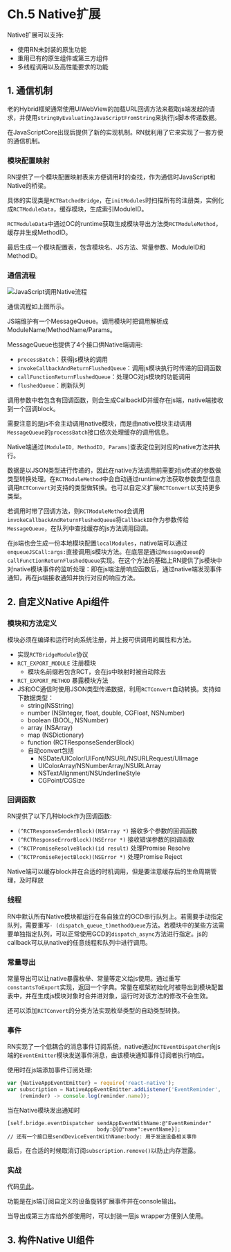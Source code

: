 # Ch.5 Native扩展

Native扩展可以支持:

- 使用RN未封装的原生功能
- 重用已有的原生组件或第三方组件
- 多线程调用以及高性能要求的功能

## 1. 通信机制

老的Hybrid框架通常使用UIWebView的加载URL回调方法来截取js端发起的请求，并使用`stringByEvaluatingJavaScriptFromString`来执行js脚本传递数据。

在JavaScriptCore出现后提供了新的实现机制。RN就利用了它来实现了一套方便的通信机制。

### 模块配置映射

RN提供了一个模块配置映射表来方便调用时的查找，作为通信时JavaScript和Native的桥梁。

具体的实现类是`RCTBatchedBridge`，在`initModules`时扫描所有的注册类，实例化成`RCTModuleData`，缓存模块，生成索引ModuleID。

`RCTModuleData`中通过OC的runtime获取生成模块导出方法类`RCTModuleMethod`，缓存并生成MethodID。

最后生成一个模块配置表，包含模块名、JS方法、常量参数、ModuleID和MethodID。

### 通信流程

![JavaScript调用Native流程](http://blog.cnbang.net/wp-content/uploads/2015/03/ReactNative2.png)

通信流程如上图所示。

JS端维护有一个MessageQueue。调用模块时把调用解析成ModuleName/MethodName/Params。

MessageQueue也提供了4个接口供Native端调用:

- `processBatch`：获得js模块的调用
- `invokeCallbackAndReturnFlushedQueue`：调用js模块执行时传递的回调函数
- `callFunctionReturnFlushedQueue`：处理OC对js模块的功能调用
- `flushedQueue`：刷新队列

调用参数中若包含有回调函数，则会生成CallbackID并缓存在js端，native端接收到一个回调block。

需要注意的是js不会主动调用native模块，而是由native模块主动调用`MessageQueue`的`processBatch`接口依次处理缓存的调用信息。

Native端通过`[ModuleID, MethodID, Params]`查表定位到对应的native方法并执行。

数据是以JSON类型进行传递的，因此在native方法调用前需要对js传递的参数做类型转换处理。在`RCTModuleMethod`中会自动通过runtime方法获取参数类型信息调用`RCTConvert`对支持的类型做转换。也可以自定义扩展`RCTConvert`以支持更多类型。

若调用时带了回调方法，则`RCTModuleMethod`会调用`invokeCallbackAndReturnFlushedQueue`将`CallbackID`作为参数传给`MessageQueue`，在队列中查找缓存的js方法调用回调。

在js端也会生成一份本地模块配置`localModules`，native端可以通过`enqueueJSCall:args:`直接调用js模块方法。在底层是通过`MessageQueue`的`callFunctionReturnFlushedQueue`实现。在这个方法的基础上RN提供了js模块中对native模块事件的监听处理：即在js端注册响应函数后，通过native端发现事件通知，再在js端接收通知并执行对应的响应方法。

## 2. 自定义Native Api组件

### 模块和方法定义

模块必须在编译和运行时向系统注册，并上报可供调用的属性和方法。

- 实现`RCTBridgeModule`协议
- `RCT_EXPORT_MODULE` 注册模块
  * 模块名前缀若包含RCT，会在js中映射时被自动除去
- `RCT_EXPORT_METHOD` 暴露模块方法
- JS和OC通信时使用JSON类型传递数据，利用`RCTConvert`自动转换。支持如下数据类型：
  * string(NSString)
  * number (NSInteger, float, double, CGFloat, NSNumber)
  * boolean (BOOL, NSNumber)
  * array (NSArray)
  * map (NSDictionary)
  * function (RCTResponseSenderBlock)
  * 自动convert包括
    - NSDate/UIColor/UIFont/NSURL/NSURLRequest/UIImage
    - UIColorArray/NSNumberArray/NSURLArray
    - NSTextAlignment/NSUnderlineStyle
    - CGPoint/CGSize

### 回调函数

RN提供了以下几种block作为回调函数:
- `(^RCTResponseSenderBlock)(NSArray *)` 接收多个参数的回调函数
- `(^RCTResponseErrorBlock)(NSError *)` 接收错误参数的回调函数
- `(^RCTPromiseResolveBlock)(id result)` 处理Promise Resolve
- `(^RCTPromiseRejectBlock)(NSError *)` 处理Promise Reject

Native端可以缓存block并在合适的时机调用，但是要注意缓存后的生命周期管理，及时释放

### 线程

RN中默认所有Native模块都运行在各自独立的GCD串行队列上。若需要手动指定队列，需要重写`- (dispatch_queue_t)methodQueue`方法。若模块中的某些方法需要单独指定队列，可以正常使用GCD的`dispatch_async`方法进行指定。js的callback可以从native的任意线程和队列中进行调用。

### 常量导出

常量导出可以让native暴露枚举、常量等定义给js使用。通过重写`constantsToExport`实现，返回一个字典。常量在框架初始化时被导出到模块配置表中，并在生成js模块对象时合并进对象，运行时对该方法的修改不会生效。

还可以添加`RCTConvert`的分类方法实现枚举类型的自动类型转换。

### 事件

RN实现了一个低耦合的消息事件订阅系统，native通过`RCTEventDispatcher`向js端的`EventEmitter`模块发送事件消息，由该模块通知事件订阅者执行响应。

使用时在js端添加事件订阅处理:
```javascript
var {NativeAppEventEmitter} = require('react-native');
var subscription = NativeAppEventEmitter.addListener('EventReminder',
    (reminder) -> console.log(reminder.name));
```

当在Native模块发出通知时
```
[self.bridge.eventDispatcher sendAppEventWithName:@"EventReminder"
                             body:@{@"name":eventName}];
// 还有一个接口是sendDeviceEventWithName:body: 用于发送设备相关事件
```

最后，在合适的时候取消订阅`subscription.remove()`以防止内存泄露。

### 实战

代码[见此](https://github.com/vczero/React-Native-Code/tree/0ada236b9580490d9fac11ca468459dbc9bfb664/%E7%AC%AC5%E7%AB%A0/react-native-device-extension)。

功能是在js端订阅自定义的设备旋转扩展事件并在console输出。

当导出成第三方库给外部使用时，可以封装一层js wrapper方便别人使用。

## 3. 构件Native UI组件
